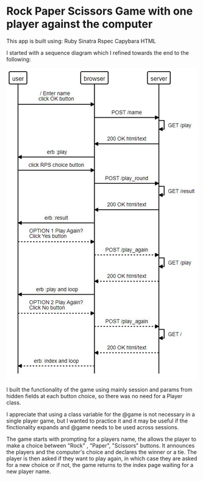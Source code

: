 # Rock Paper Scissors Game with one player against the computer

This app is built using:
Ruby
Sinatra
Rspec
Capybara
HTML

I started with a sequence diagram which I refined towards the end to the following:

![](./sequence_diagram.jpg)


I built the functionality of the game using mainly session and params from hidden fields at each button choice, so there was no need for a Player class.

I appreciate that using a class variable for the @game is not necessary in a single player game, but I wanted to practice it and it may be useful if the finctionality expands and @game needs to be used across sessions. 

The game starts with prompting for a players name, the allows the player to make a choice between "Rock" , "Paper", "Scissors" buttons. 
It announces the players and the computer's choice and declares the winner or a tie.
The player is then asked if they want to play again, in which case they are asked for a new choice or if not, the game returns to the index page waiting for a new player name.


